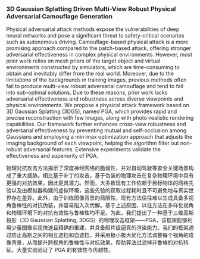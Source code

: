 ### 3D Gaussian Splatting Driven Multi-View Robust Physical Adversarial Camouflage Generation

Physical adversarial attack methods expose the vulnerabilities of deep neural networks and pose a significant threat to safety-critical scenarios such as autonomous driving. Camouflage-based physical attack is a more promising approach compared to the patch-based attack, offering stronger adversarial effectiveness in complex physical environments. However, most prior work relies on mesh priors of the target object and virtual environments constructed by simulators, which are time-consuming to obtain and inevitably differ from the real world. Moreover, due to the limitations of the backgrounds in training images, previous methods often fail to produce multi-view robust adversarial camouflage and tend to fall into sub-optimal solutions. Due to these reasons, prior work lacks adversarial effectiveness and robustness across diverse viewpoints and physical environments. We propose a physical attack framework based on 3D Gaussian Splatting (3DGS), named PGA, which provides rapid and precise reconstruction with few images, along with photo-realistic rendering capabilities. Our framework further enhances cross-view robustness and adversarial effectiveness by preventing mutual and self-occlusion among Gaussians and employing a min-max optimization approach that adjusts the imaging background of each viewpoint, helping the algorithm filter out non-robust adversarial features. Extensive experiments validate the effectiveness and superiority of PGA.

物理对抗攻击方法揭示了深度神经网络的脆弱性，并对自动驾驶等安全关键场景构成了重大威胁。相比基于补丁的攻击，基于伪装的物理攻击在复杂物理环境中具有更强的对抗效果，因此更具潜力。然而，大多数现有工作依赖于目标物体的网格先验以及由模拟器构建的虚拟环境，这些先验的获取过程耗时且不可避免地与真实世界存在差异。此外，由于训练图像背景的局限性，现有方法往往难以生成具备多视角鲁棒性的对抗伪装，并容易陷入次优解。基于上述原因，以往方法在多样化视角和物理环境下的对抗有效性与鲁棒性均不足。为此，我们提出了一种基于三维高斯投影（3D Gaussian Splatting, 3DGS）的物理攻击框架——PGA，该框架能够利用少量图像实现快速且精确的重建，并具备照片级逼真的渲染能力。我们的框架通过防止高斯之间的相互遮挡和自遮挡，并采用极小极大优化方法调整每个视角的成像背景，从而提升跨视角的鲁棒性与对抗效果，帮助算法过滤掉非鲁棒的对抗特征。大量实验验证了 PGA 的有效性与优越性。
